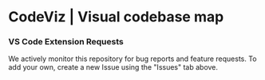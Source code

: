 # CodeViz | Visual codebase map
### VS Code Extension Requests

We actively monitor this repository for bug reports and feature requests. To add your own, create a new Issue using the "Issues" tab above. 
